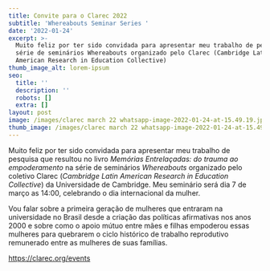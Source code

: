 ```yaml
---
title: Convite para o Clarec 2022
subtitle: 'Whereabouts Seminar Series '
date: '2022-01-24'
excerpt: >-
  Muito feliz por ter sido convidada para apresentar meu trabalho de pesquisa na
  série de seminários Whereabouts organizado pelo Clarec (Cambridge Latin
  American Research in Education Collective) 
thumb_image_alt: lorem-ipsum
seo:
  title: ''
  description: ''
  robots: []
  extra: []
layout: post
image: /images/clarec march 22 whatsapp-image-2022-01-24-at-15.49.19.jpg
thumb_image: /images/clarec march 22 whatsapp-image-2022-01-24-at-15.49.19.jpg
---
```

Muito feliz por ter sido convidada para apresentar meu trabalho de pesquisa que resultou no livro *Memórias Entrelaçadas: do trauma ao empoderamento* na série de seminários *Whereabouts* organizado pelo coletivo Clarec (*Cambridge Latin American Research in Education Collective*) da Universidade de Cambridge. Meu seminário será dia 7 de março as 14:00, celebrando o dia internacional da mulher.

Vou falar sobre a primeira geração de mulheres que entraram na universidade no Brasil desde a criação das políticas afirmativas nos anos 2000 e sobre como o apoio mútuo entre mães e filhas empoderou essas mulheres para quebrarem o ciclo histórico de trabalho reprodutivo remunerado entre as mulheres de suas famílias.

https://clarec.org/events
